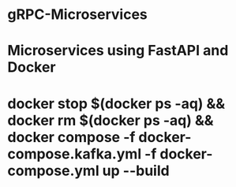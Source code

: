 # gRPC-Microservices
#  Microservices using FastAPI and Docker
# docker stop $(docker ps -aq) && docker rm $(docker ps -aq) && docker compose -f docker-compose.kafka.yml -f docker-compose.yml up --build